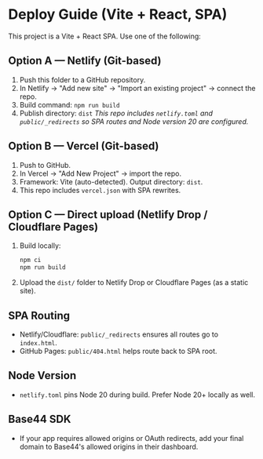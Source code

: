 # Deploy Guide (Vite + React, SPA)

This project is a Vite + React SPA. Use one of the following:

## Option A — Netlify (Git-based)
1. Push this folder to a GitHub repository.
2. In Netlify → "Add new site" → "Import an existing project" → connect the repo.
3. Build command: `npm run build`
4. Publish directory: `dist`
_This repo includes `netlify.toml` and `public/_redirects` so SPA routes and Node version 20 are configured._

## Option B — Vercel (Git-based)
1. Push to GitHub.
2. In Vercel → "Add New Project" → import the repo.
3. Framework: Vite (auto-detected). Output directory: `dist`.
4. This repo includes `vercel.json` with SPA rewrites.

## Option C — Direct upload (Netlify Drop / Cloudflare Pages)
1. Build locally:
   ```bash
   npm ci
   npm run build
   ```
2. Upload the `dist/` folder to Netlify Drop or Cloudflare Pages (as a static site).

## SPA Routing
- Netlify/Cloudflare: `public/_redirects` ensures all routes go to `index.html`.
- GitHub Pages: `public/404.html` helps route back to SPA root.

## Node Version
- `netlify.toml` pins Node 20 during build. Prefer Node 20+ locally as well.

## Base44 SDK
- If your app requires allowed origins or OAuth redirects, add your final domain to Base44's allowed origins in their dashboard.
